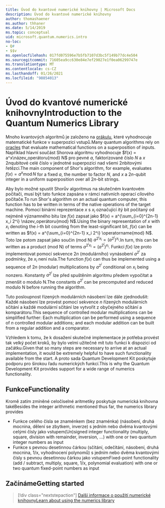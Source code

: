 ```yaml
---
title: Úvod do kvantové numerické knihovny | Microsoft Docs
description: Úvod do kvantové numerické knihovny
author: thomashaener
ms.author: thhaner
ms.date: 5/14/2019
ms.topic: conceptual
uid: microsoft.quantum.numerics.intro
no-loc:
- Q#
- $$v
ms.openlocfilehash: 017fd075596e7b5fb7107d3bc5f149b77dc4e504
ms.sourcegitcommit: 71605ea9cc630e84e7ef29027e1f0ea06299747e
ms.translationtype: MT
ms.contentlocale: cs-CZ
ms.lasthandoff: 01/26/2021
ms.locfileid: "98854013"
---
```

# <a name="introduction-to-the-quantum-numerics-library"></a><span data-ttu-id="251fe-103">Úvod do kvantové numerické knihovny</span><span class="sxs-lookup"><span data-stu-id="251fe-103">Introduction to the Quantum Numerics Library</span></span>

<span data-ttu-id="251fe-104">Mnoho kvantových algoritmů je založeno na [orákulu](xref:microsoft.quantum.concepts.oracles), které vyhodnocuje matematické funkce v superpozici vstupů.</span><span class="sxs-lookup"><span data-stu-id="251fe-104">Many quantum algorithms rely on [oracles](xref:microsoft.quantum.concepts.oracles) that evaluate mathematical functions on a superposition of inputs.</span></span>
<span data-ttu-id="251fe-105">Například hlavní součást Shorova algoritmu vyhodnocuje $f(x) = a^x\název_operátoru{mod} N$ pro pevné $a$, faktorizované číslo $N$ a $x$ $2n$qubitové celé číslo v jednotné superpozici nad všemi $2n$bitovými řetězci.</span><span class="sxs-lookup"><span data-stu-id="251fe-105">The main component of Shor's algorithm, for example, evaluates $f(x) = a^x\operatorname{mod} N$ for a fixed $a$, the number to factor $N$, and $x$ a $2n$-qubit integer in a uniform superposition over all $2n$-bit strings.</span></span>

<span data-ttu-id="251fe-106">Aby bylo možné spustit Shorův algoritmus na skutečném kvantovém počítači, musí být tato funkce zapsána v rámci nativních operací cílového počítače.</span><span class="sxs-lookup"><span data-stu-id="251fe-106">To run Shor's algorithm on an actual quantum computer, this function has to be written in terms of the native operations of the target machine.</span></span>
<span data-ttu-id="251fe-107">Pomocí binární reprezentace $x$ s $x_i$ označující $i$tý bit počítaný od nejméně významného bitu lze $f(x)$ zapsat jako $f(x) = a^{\sum_{i=0}^{2n-1} x_i 2^i} \název_operátoru{mod} N$.</span><span class="sxs-lookup"><span data-stu-id="251fe-107">Using the binary representation of $x$ with $x_i$ denoting the $i$-th bit counting from the least-significant bit, $f(x)$ can be written as $f(x) = a^{\sum_{i=0}^{2n-1} x_i 2^i} \operatorname{mod} N$.</span></span>
<span data-ttu-id="251fe-108">Toto lze potom zapsat jako součin (mod N) $a^{2^i x_i}=(a^{2^i})^{x_i}$.</span><span class="sxs-lookup"><span data-stu-id="251fe-108">In turn, this can be written as a product (mod N) of terms $a^{2^i x_i}=(a^{2^i})^{x_i}$.</span></span> <span data-ttu-id="251fe-109">Funkci $f(x)$ lze proto implementovat pomocí sekvence $2n$ (modulárního) vynásobení $a^{2^i}$ za podmínky, že $x_i$ není nula.</span><span class="sxs-lookup"><span data-stu-id="251fe-109">The function $f(x)$ can thus be implemented using a sequence of $2n$ (modular) multiplications by $a^{2^i}$ conditional on $x_i$ being nonzero.</span></span> <span data-ttu-id="251fe-110">Konstanty $a^{2^i}$ lze před spuštěním algoritmu předem vypočítat a zmenšit o modulo N.</span><span class="sxs-lookup"><span data-stu-id="251fe-110">The constants $a^{2^i}$ can be precomputed and reduced modulo N before running the algorithm.</span></span>

<span data-ttu-id="251fe-111">Tuto posloupnost řízených modulárních násobení lze dále zjednodušit: Každé násobení lze provést pomocí sekvence $n$ řízených modulárních sčítání a každé modulární sčítání lze vytvořit z obyčejného sčítání a komparátoru.</span><span class="sxs-lookup"><span data-stu-id="251fe-111">This sequence of controlled modular multiplications can be simplified further: Each multiplication can be performed using a sequence of $n$ controlled modular additions; and each modular addition can be built from a regular addition and a comparator.</span></span>


<span data-ttu-id="251fe-112">Vzhledem k tomu, že k dosažení skutečné implementace je potřeba provést tak velký počet kroků, by bylo velmi užitečné mít tuto funkci k dispozici od začátku.</span><span class="sxs-lookup"><span data-stu-id="251fe-112">Given that so many steps are necessary to arrive at an actual implementation, it would be extremely helpful to have such functionality available from the start.</span></span>
<span data-ttu-id="251fe-113">A proto sada Quantum Development Kit poskytuje podporu pro širokou řadu numerických funkcí.</span><span class="sxs-lookup"><span data-stu-id="251fe-113">This is why the Quantum Development Kit provides support for a wide range of numerics functionality.</span></span>


## <a name="functionality"></a><span data-ttu-id="251fe-114">Funkce</span><span class="sxs-lookup"><span data-stu-id="251fe-114">Functionality</span></span>

<span data-ttu-id="251fe-115">Kromě zatím zmíněné celočíselné aritmetiky poskytuje numerická knihovna také</span><span class="sxs-lookup"><span data-stu-id="251fe-115">Besides the integer arithmetic mentioned thus far, the numerics library provides</span></span>

- <span data-ttu-id="251fe-116">Funkce celého čísla se znaménkem (bez znaménka) (násobení, druhá mocnina, dělení se zbytkem, inverze) s jedním nebo dvěma kvantovými celými čísly jako vstupem</span><span class="sxs-lookup"><span data-stu-id="251fe-116">(Un)signed integer functionality (multiply, square, division with remainder, inversion, ...) with one or two quantum integer numbers as input</span></span>
- <span data-ttu-id="251fe-117">Funkce s pevnou desetinnou čárkou (sčítání, odečítání, násobení, druhá mocnina, 1/x, vyhodnocení polynomů) s jedním nebo dvěma kvantovými čísly s pevnou desetinnou čárkou jako vstupem</span><span class="sxs-lookup"><span data-stu-id="251fe-117">Fixed-point functionality (add / subtract, multiply, square, 1/x, polynomial evaluation) with one or two quantum fixed-point numbers as input</span></span>

## <a name="getting-started"></a><span data-ttu-id="251fe-118">Začínáme</span><span class="sxs-lookup"><span data-stu-id="251fe-118">Getting started</span></span>

> [!div class="nextstepaction"]
> [<span data-ttu-id="251fe-119">Další informace o použití numerické knihovny</span><span class="sxs-lookup"><span data-stu-id="251fe-119">Learn about using the numerics library</span></span>](xref:microsoft.quantum.numerics.usage)

